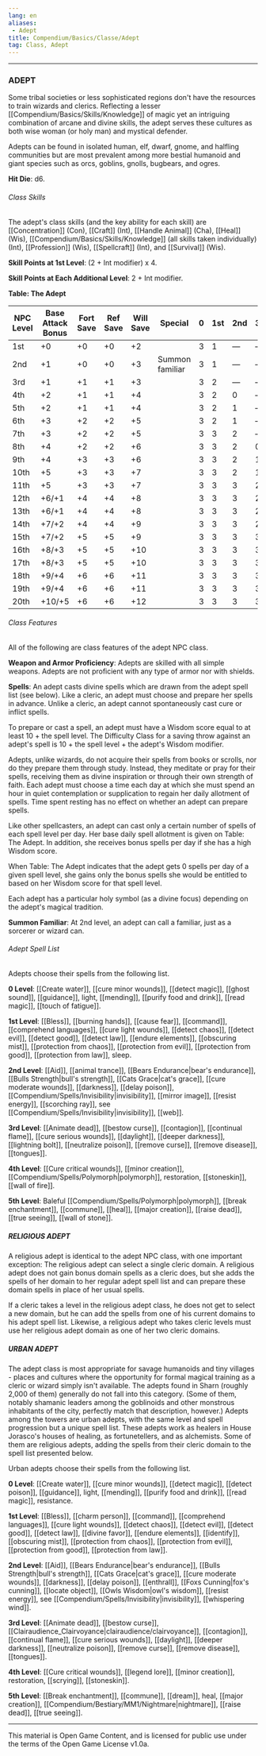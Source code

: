 ```yaml
---
lang: en
aliases:
 - Adept
title: Compendium/Basics/Classe/Adept
tag: Class, Adept
---
```


---

### ADEPT



Some tribal societies or less sophisticated regions don't have the resources to train wizards and clerics. Reflecting a lesser [[Compendium/Basics/Skills/Knowledge]] of magic yet an intriguing combination of arcane and divine skills, the adept serves these cultures as both wise woman (or holy man) and mystical defender.

Adepts can be found in isolated human, elf, dwarf, gnome, and halfling communities but are most prevalent among more bestial humanoid and giant species such as orcs, goblins, gnolls, bugbears, and ogres.

**Hit Die**: d6.

###### Class Skills

The adept's class skills (and the key ability for each skill) are [[Concentration]] (Con), [[Craft]] (Int), [[Handle Animal]] (Cha), [[Heal]] (Wis), [[Compendium/Basics/Skills/Knowledge]] (all skills taken individually) (Int), [[Profession]] (Wis), [[Spellcraft]] (Int), and [[Survival]] (Wis).

**Skill Points at 1st Level**: (2 + Int modifier) x 4.

**Skill Points at Each Additional Level**: 2 + Int modifier.

**Table: The Adept**

|NPC Level|Base  <br>Attack Bonus|Fort  <br>Save|Ref  <br>Save|Will  <br>Save|Special|0|  1st | 2nd  | 3rd  | 4th  | 5th  |
|---|---|---|---|---|---|---|---|---|---|---|---|
|1st|+0|+0|+0|+2||3|1|—|—|—|—|
|2nd|+1|+0|+0|+3|Summon familiar|3|1|—|—|—|—|
|3rd|+1|+1|+1|+3||3|2|—|—|—|—|
|4th|+2|+1|+1|+4||3|2|0|—|—|—|
|5th|+2|+1|+1|+4||3|2|1|—|—|—|
|6th|+3|+2|+2|+5||3|2|1|—|—|—|
|7th|+3|+2|+2|+5||3|3|2|—|—|—|
|8th|+4|+2|+2|+6||3|3|2|0|—|—|
|9th|+4|+3|+3|+6||3|3|2|1|—|—|
|10th|+5|+3|+3|+7||3|3|2|1|—|—|
|11th|+5|+3|+3|+7||3|3|3|2|—|—|
|12th|+6/+1|+4|+4|+8||3|3|3|2|0|—|
|13th|+6/+1|+4|+4|+8||3|3|3|2|1|—|
|14th|+7/+2|+4|+4|+9||3|3|3|2|1|—|
|15th|+7/+2|+5|+5|+9||3|3|3|3|2|—|
|16th|+8/+3|+5|+5|+10||3|3|3|3|2|0|
|17th|+8/+3|+5|+5|+10||3|3|3|3|2|1|
|18th|+9/+4|+6|+6|+11||3|3|3|3|2|1|
|19th|+9/+4|+6|+6|+11||3|3|3|3|3|2|
|20th|+10/+5|+6|+6|+12||3|3|3|3|3|2|

###### Class Features

All of the following are class features of the adept NPC class.

**Weapon and Armor Proficiency**: Adepts are skilled with all simple weapons. Adepts are not proficient with any type of armor nor with shields.

**Spells**: An adept casts divine spells which are drawn from the adept spell list (see below). Like a cleric, an adept must choose and prepare her spells in advance. Unlike a cleric, an adept cannot spontaneously cast cure or inflict spells.

To prepare or cast a spell, an adept must have a Wisdom score equal to at least 10 + the spell level. The Difficulty Class for a saving throw against an adept's spell is 10 + the spell level + the adept's Wisdom modifier.

Adepts, unlike wizards, do not acquire their spells from books or scrolls, nor do they prepare them through study. Instead, they meditate or pray for their spells, receiving them as divine inspiration or through their own strength of faith. Each adept must choose a time each day at which she must spend an hour in quiet contemplation or supplication to regain her daily allotment of spells. Time spent resting has no effect on whether an adept can prepare spells.

Like other spellcasters, an adept can cast only a certain number of spells of each spell level per day. Her base daily spell allotment is given on Table: The Adept. In addition, she receives bonus spells per day if she has a high Wisdom score.

When Table: The Adept indicates that the adept gets 0 spells per day of a given spell level, she gains only the bonus spells she would be entitled to based on her Wisdom score for that spell level.

Each adept has a particular holy symbol (as a divine focus) depending on the adept's magical tradition.

**Summon Familiar**: At 2nd level, an adept can call a familiar, just as a sorcerer or wizard can.

###### Adept Spell List

Adepts choose their spells from the following list.

**0 Level**: [[Create water]], [[cure minor wounds]], [[detect magic]], [[ghost sound]], [[guidance]], light, [[mending]], [[purify food and drink]], [[read magic]], [[touch of fatigue]].

**1st Level**: [[Bless]], [[burning hands]], [[cause fear]], [[command]], [[comprehend languages]], [[cure light wounds]], [[detect chaos]], [[detect evil]], [[detect good]], [[detect law]], [[endure elements]], [[obscuring mist]], [[protection from chaos]], [[protection from evil]], [[protection from good]], [[protection from law]], sleep.

**2nd Level**: [[Aid]], [[animal trance]], [[Bears Endurance|bear's endurance]], [[Bulls Strength|bull's strength]], [[Cats Grace|cat's grace]], [[cure moderate wounds]], [[darkness]], [[delay poison]], [[Compendium/Spells/Invisibility|invisibility]], [[mirror image]], [[resist energy]], [[scorching ray]], see [[Compendium/Spells/Invisibility|invisibility]], [[web]].

**3rd Level**: [[Animate dead]], [[bestow curse]], [[contagion]], [[continual flame]], [[cure serious wounds]], [[daylight]], [[deeper darkness]], [[lightning bolt]], [[neutralize poison]], [[remove curse]], [[remove disease]], [[tongues]].

**4th Level**: [[Cure critical wounds]], [[minor creation]], [[Compendium/Spells/Polymorph|polymorph]], restoration, [[stoneskin]], [[wall of fire]].

**5th Level**: Baleful [[Compendium/Spells/Polymorph|polymorph]], [[break enchantment]], [[commune]], [[heal]], [[major creation]], [[raise dead]], [[true seeing]], [[wall of stone]].

##### RELIGIOUS ADEPT

A religious adept is identical to the adept NPC class, with one important exception: The religious adept can select a single cleric domain. A religious adept does not gain bonus domain spells as a cleric does, but she adds the spells of her domain to her regular adept spell list and can prepare these domain spells in place of her usual spells.

If a cleric takes a level in the religious adept class, he does not get to select a new domain, but he can add the spells from one of his current domains to his adept spell list. Likewise, a religious adept who takes cleric levels must use her religious adept domain as one of her two cleric domains.

##### URBAN ADEPT

The adept class is most appropriate for savage humanoids and tiny villages - places and cultures where the opportunity for formal magical training as a cleric or wizard simply isn't available. The adepts found in Sharn (roughly 2,000 of them) generally do not fall into this category. (Some of them, notably shamanic leaders among the goblinoids and other monstrous inhabitants of the city, perfectly match that description, however.) Adepts among the towers are urban adepts, with the same level and spell progression but a unique spell list. These adepts work as healers in House Jorasco's houses of healing, as fortunetellers, and as alchemists. Some of them are religious adepts, adding the spells from their cleric domain to the spell list presented below.

Urban adepts choose their spells from the following list.

**0 Level**: [[Create water]], [[cure minor wounds]], [[detect magic]], [[detect poison]], [[guidance]], light, [[mending]], [[purify food and drink]], [[read magic]], resistance.

**1st Level**: [[Bless]], [[charm person]], [[command]], [[comprehend languages]], [[cure light wounds]], [[detect chaos]], [[detect evil]], [[detect good]], [[detect law]], [[divine favor]], [[endure elements]], [[identify]], [[obscuring mist]], [[protection from chaos]], [[protection from evil]], [[protection from good]], [[protection from law]].

**2nd Level**: [[Aid]], [[Bears Endurance|bear's endurance]], [[Bulls Strength|bull's strength]], [[Cats Grace|cat's grace]], [[cure moderate wounds]], [[darkness]], [[delay poison]], [[enthrall]], [[Foxs Cunning|fox's cunning]], [[locate object]], [[Owls Wisdom|owl's wisdom]], [[resist energy]], see [[Compendium/Spells/Invisibility|invisibility]], [[whispering wind]].

**3rd Level**: [[Animate dead]], [[bestow curse]], [[Clairaudience_Clairvoyance|clairaudience/clairvoyance]], [[contagion]], [[continual flame]], [[cure serious wounds]], [[daylight]], [[deeper darkness]], [[neutralize poison]], [[remove curse]], [[remove disease]], [[tongues]].

**4th Level**: [[Cure critical wounds]], [[legend lore]], [[minor creation]], restoration, [[scrying]], [[stoneskin]].

**5th Level**: [[Break enchantment]], [[commune]], [[dream]], heal, [[major creation]], [[Compendium/Bestiary/MM1/Nightmare|nightmare]], [[raise dead]], [[true seeing]].

---

This material is Open Game Content, and is licensed for public use under the terms of the Open Game License v1.0a.
